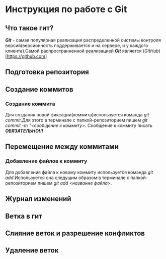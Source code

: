 # Инструкция по работе с Git 

## Что такое гит?
***Git*** - самая популярная реализация распределенной системы контроля версий(версионность поддерживается и на сервере, и у каждого клиента).Самой распространненной реализацией ***Git*** является (*GitHub*)[https://github.com]   
## Подготовка репозитория

 
## Создание  коммитов
 
### Создание коммита 
Для создания новой фиксации(коммита)используется команда *git commit*.Для этого в терминале с папкой-репозиторием пишем *git commit -m "<сообщение к коммиту>*. Сообщение к коммиту писать ***ОБЯЗАТЕЛЬНО!!!*** 
  
## Перемещение между  коммитами
 

### Добавление файлов к коммиту
Для добавления файла к новому коммиту используется команда *git add*.Используется она следущим образом:в терминале с папкой-репозиторием пишем *git add <название файла>*.     
## Журнал изменений

## Ветка в гит

## Слияние веток и разрешение конфликтов

## Удаление веток